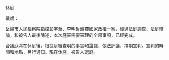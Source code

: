 休庭

戴斌：

  岳陽市人民檢察院指控彭宇華、李明哲顛覆國家政權一案，經過法庭調查、法庭辯論，和被告人最後陳述，本次庭審需要審理的全部事項，已經完成。

  合議庭將在休庭後，根據庭審查明的事實和證據，依法評議，擇期宣判。宣判的時間和地點，另行通知。現在休庭，被告人退庭。